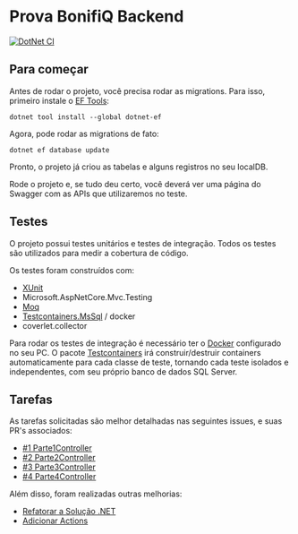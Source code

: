 # Prova BonifiQ Backend

[![DotNet CI](https://github.com/marcelohnq/prova-bonifiq/actions/workflows/ci.yml/badge.svg)](https://github.com/marcelohnq/prova-bonifiq/actions/workflows/ci.yml)

## Para começar

Antes de rodar o projeto, você precisa rodar as migrations. Para isso, primeiro instale o [EF Tools](https://learn.microsoft.com/en-us/ef/core/get-started/overview/install#get-the-entity-framework-core-tools):
```
dotnet tool install --global dotnet-ef
```
Agora, pode rodar as migrations de fato:
```
dotnet ef database update 
``` 

Pronto, o projeto já criou as tabelas e alguns registros no seu localDB. 

Rode o projeto e, se tudo deu certo, você deverá ver uma página do Swagger com as APIs que utilizaremos no teste.

## Testes

O projeto possui testes unitários e testes de integração. Todos os testes são utilizados para medir a cobertura de código.

Os testes foram construídos com:

- [XUnit](https://xunit.net/)
- Microsoft.AspNetCore.Mvc.Testing
- [Moq](https://github.com/devlooped/moq)
- [Testcontainers.MsSql](https://dotnet.testcontainers.org/modules/mssql/) / docker
- coverlet.collector

Para rodar os testes de integração é necessário ter o [Docker](https://www.docker.com/) configurado no seu PC. O pacote [Testcontainers](https://testcontainers.com/) irá construir/destruir containers automaticamente para cada classe de teste, tornando cada teste isolados e independentes, com seu próprio banco de dados SQL Server.

## Tarefas

As tarefas solicitadas são melhor detalhadas nas seguintes issues, e suas PR's associados:

- [#1 Parte1Controller](https://github.com/marcelohnq/prova-bonifiq/issues/1)
- [#2 Parte2Controller](https://github.com/marcelohnq/prova-bonifiq/issues/2)
- [#3 Parte3Controller](https://github.com/marcelohnq/prova-bonifiq/issues/3)
- [#4 Parte4Controller](https://github.com/marcelohnq/prova-bonifiq/issues/4)

Além disso, foram realizadas outras melhorias:

- [Refatorar a Solução .NET](https://github.com/marcelohnq/prova-bonifiq/issues/5)
- [Adicionar Actions](https://github.com/marcelohnq/prova-bonifiq/issues/11)

